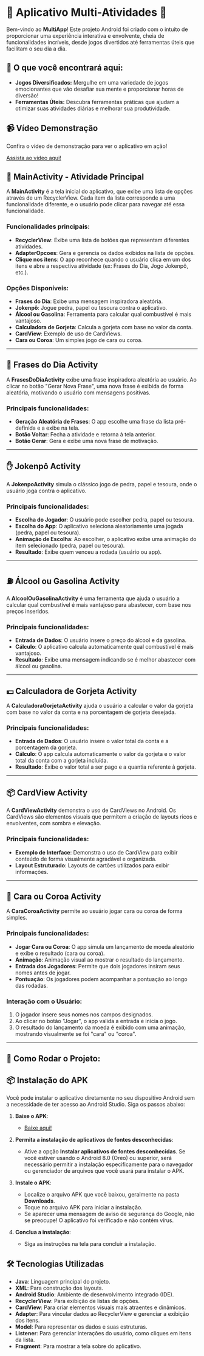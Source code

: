 # 🌟 Aplicativo Multi-Atividades 🌟

Bem-vindo ao **MultiApp**! Este projeto Android foi criado com o intuito de proporcionar uma experiência interativa e envolvente, cheia de funcionalidades incríveis, desde jogos divertidos até ferramentas úteis que facilitam o seu dia a dia. 

## 🚀 O que você encontrará aqui:

- **Jogos Diversificados:** Mergulhe em uma variedade de jogos emocionantes que vão desafiar sua mente e proporcionar horas de diversão!
- **Ferramentas Úteis:** Descubra ferramentas práticas que ajudam a otimizar suas atividades diárias e melhorar sua produtividade.

## 📹 Vídeo Demonstração

Confira o vídeo de demonstração para ver o aplicativo em ação!

[Assista ao vídeo aqui!](https://drive.google.com/file/d/1JivyQtpl0UK4icaQ4rUmCqAXXLo_rZL_/view?usp=drive_link)

## 📱 MainActivity - Atividade Principal

A **MainActivity** é a tela inicial do aplicativo, que exibe uma lista de opções através de um RecyclerView. Cada item da lista corresponde a uma funcionalidade diferente, e o usuário pode clicar para navegar até essa funcionalidade.

### Funcionalidades principais:
- **RecyclerView**: Exibe uma lista de botões que representam diferentes atividades.
- **AdapterOpcoes**: Gera e gerencia os dados exibidos na lista de opções.
- **Clique nos itens**: O app reconhece quando o usuário clica em um dos itens e abre a respectiva atividade (ex: Frases do Dia, Jogo Jokenpô, etc.).

### Opções Disponíveis:
- **Frases do Dia**: Exibe uma mensagem inspiradora aleatória.
- **Jokenpô**: Jogue pedra, papel ou tesoura contra o aplicativo.
- **Álcool ou Gasolina**: Ferramenta para calcular qual combustível é mais vantajoso.
- **Calculadora de Gorjeta**: Calcula a gorjeta com base no valor da conta.
- **CardView**: Exemplo de uso de CardViews.
- **Cara ou Coroa**: Um simples jogo de cara ou coroa.

---

## 💬 Frases do Dia Activity

A **FrasesDoDiaActivity** exibe uma frase inspiradora aleatória ao usuário. Ao clicar no botão "Gerar Nova Frase", uma nova frase é exibida de forma aleatória, motivando o usuário com mensagens positivas.

### Principais funcionalidades:
- **Geração Aleatória de Frases**: O app escolhe uma frase da lista pré-definida e a exibe na tela.
- **Botão Voltar**: Fecha a atividade e retorna à tela anterior.
- **Botão Gerar**: Gera e exibe uma nova frase de motivação.

---

## ✋ Jokenpô Activity

A **JokenpoActivity** simula o clássico jogo de pedra, papel e tesoura, onde o usuário joga contra o aplicativo.

### Principais funcionalidades:
- **Escolha do Jogador**: O usuário pode escolher pedra, papel ou tesoura.
- **Escolha do App**: O aplicativo seleciona aleatoriamente uma jogada (pedra, papel ou tesoura).
- **Animação de Escolha**: Ao escolher, o aplicativo exibe uma animação do item selecionado (pedra, papel ou tesoura).
- **Resultado**: Exibe quem venceu a rodada (usuário ou app).

---

## ⛽ Álcool ou Gasolina Activity

A **AlcoolOuGasolinaActivity** é uma ferramenta que ajuda o usuário a calcular qual combustível é mais vantajoso para abastecer, com base nos preços inseridos.

### Principais funcionalidades:
- **Entrada de Dados**: O usuário insere o preço do álcool e da gasolina.
- **Cálculo**: O aplicativo calcula automaticamente qual combustível é mais vantajoso.
- **Resultado**: Exibe uma mensagem indicando se é melhor abastecer com álcool ou gasolina.

---

## 💵 Calculadora de Gorjeta Activity

A **CalculadoraGorjetaActivity** ajuda o usuário a calcular o valor da gorjeta com base no valor da conta e na porcentagem de gorjeta desejada.

### Principais funcionalidades:
- **Entrada de Dados**: O usuário insere o valor total da conta e a porcentagem da gorjeta.
- **Cálculo**: O app calcula automaticamente o valor da gorjeta e o valor total da conta com a gorjeta incluída.
- **Resultado**: Exibe o valor total a ser pago e a quantia referente à gorjeta.

---

## 📦 CardView Activity

A **CardViewActivity** demonstra o uso de CardViews no Android. Os CardViews são elementos visuais que permitem a criação de layouts ricos e envolventes, com sombra e elevação.

### Principais funcionalidades:
- **Exemplo de Interface**: Demonstra o uso de CardView para exibir conteúdo de forma visualmente agradável e organizada.
- **Layout Estruturado**: Layouts de cartões utilizados para exibir informações.

---

## 🎲 Cara ou Coroa Activity

A **CaraCoroaActivity** permite ao usuário jogar cara ou coroa de forma simples.

### Principais funcionalidades:
- **Jogar Cara ou Coroa**: O app simula um lançamento de moeda aleatório e exibe o resultado (cara ou coroa).
- **Animação**: Animação visual ao mostrar o resultado do lançamento.
- **Entrada dos Jogadores**: Permite que dois jogadores insiram seus nomes antes de jogar.
- **Pontuação**: Os jogadores podem acompanhar a pontuação ao longo das rodadas.

### Interação com o Usuário:
1. O jogador insere seus nomes nos campos designados.
2. Ao clicar no botão "Jogar", o app valida a entrada e inicia o jogo.
3. O resultado do lançamento da moeda é exibido com uma animação, mostrando visualmente se foi "cara" ou "coroa".

---

## 🚀 Como Rodar o Projeto:
## 📦 Instalação do APK

Você pode instalar o aplicativo diretamente no seu dispositivo Android sem a necessidade de ter acesso ao Android Studio. Siga os passos abaixo:

1. **Baixe o APK**:
   - [Baixe aqui!](https://drive.google.com/file/d/1iRcgoV6-RjHUNv7roE3JEQqrx8HU8cm_/view?usp=drive_link)

2. **Permita a instalação de aplicativos de fontes desconhecidas**:
   - Ative a opção **Instalar aplicativos de fontes desconhecidas**. Se você estiver usando o Android 8.0 (Oreo) ou superior, será necessário permitir a instalação especificamente para o navegador ou gerenciador de arquivos que você usará para instalar o APK.

3. **Instale o APK**:
   - Localize o arquivo APK que você baixou, geralmente na pasta **Downloads**.
   - Toque no arquivo APK para iniciar a instalação.
   - Se aparecer uma mensagem de aviso de segurança do Google, não se preocupe! O aplicativo foi verificado e não contém vírus.

4. **Conclua a instalação**:
   - Siga as instruções na tela para concluir a instalação.

## 🛠️ Tecnologias Utilizadas

- **Java**: Linguagem principal do projeto.
- **XML**: Para construção dos layouts.
- **Android Studio**: Ambiente de desenvolvimento integrado (IDE).
- **RecyclerView**: Para exibição de listas de opções.
- **CardView**: Para criar elementos visuais mais atraentes e dinâmicos.
- **Adapter**: Para vincular dados ao RecyclerView e gerenciar a exibição dos itens.
- **Model**: Para representar os dados e suas estruturas.
- **Listener**: Para gerenciar interações do usuário, como cliques em itens da lista.
- **Fragment**: Para mostrar a tela sobre do aplicativo.
